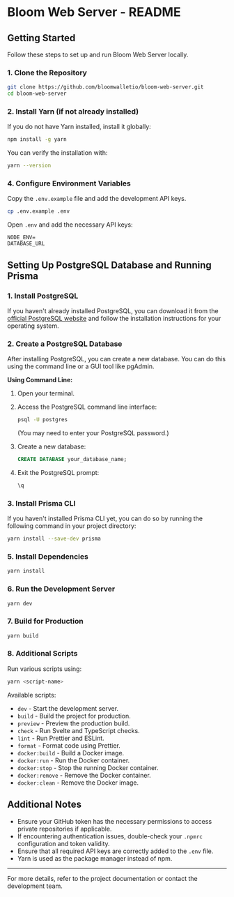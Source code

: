 # Bloom Web Server - README

## Getting Started

Follow these steps to set up and run Bloom Web Server locally.

### 1. Clone the Repository

```sh
git clone https://github.com/bloomwalletio/bloom-web-server.git
cd bloom-web-server
```

### 2. Install Yarn (if not already installed)

If you do not have Yarn installed, install it globally:

```sh
npm install -g yarn
```

You can verify the installation with:

```sh
yarn --version
```

### 4. Configure Environment Variables

Copy the `.env.example` file and add the development API keys.

```sh
cp .env.example .env
```

Open `.env` and add the necessary API keys:

```
NODE_ENV=
DATABASE_URL
```

## Setting Up PostgreSQL Database and Running Prisma

### 1. Install PostgreSQL

If you haven't already installed PostgreSQL, you can download it from the [official PostgreSQL website](https://www.postgresql.org/download/) and follow the installation instructions for your operating system.

### 2. Create a PostgreSQL Database

After installing PostgreSQL, you can create a new database. You can do this using the command line or a GUI tool like pgAdmin.

**Using Command Line:**

1. Open your terminal.
2. Access the PostgreSQL command line interface:
   ```bash
   psql -U postgres
   ```
   (You may need to enter your PostgreSQL password.)

3. Create a new database:
   ```sql
   CREATE DATABASE your_database_name;
   ```

4. Exit the PostgreSQL prompt:
   ```sql
   \q
   ```

### 3. Install Prisma CLI

If you haven't installed Prisma CLI yet, you can do so by running the following command in your project directory:

```sh
yarn install --save-dev prisma
```


### 5. Install Dependencies

```sh
yarn install
```

### 6. Run the Development Server

```sh
yarn dev
```

### 7. Build for Production

```sh
yarn build
```

### 8. Additional Scripts

Run various scripts using:

```sh
yarn <script-name>
```

Available scripts:

- `dev` - Start the development server.
- `build` - Build the project for production.
- `preview` - Preview the production build.
- `check` - Run Svelte and TypeScript checks.
- `lint` - Run Prettier and ESLint.
- `format` - Format code using Prettier.
- `docker:build` - Build a Docker image.
- `docker:run` - Run the Docker container.
- `docker:stop` - Stop the running Docker container.
- `docker:remove` - Remove the Docker container.
- `docker:clean` - Remove the Docker image.

## Additional Notes

- Ensure your GitHub token has the necessary permissions to access private repositories if applicable.
- If encountering authentication issues, double-check your `.npmrc` configuration and token validity.
- Ensure that all required API keys are correctly added to the `.env` file.
- Yarn is used as the package manager instead of npm.

---

For more details, refer to the project documentation or contact the development team.
